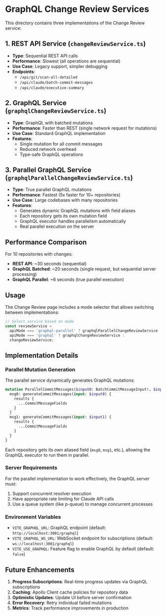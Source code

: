 # GraphQL Change Review Services

This directory contains three implementations of the Change Review service:

## 1. REST API Service (`changeReviewService.ts`)
- **Type**: Sequential REST API calls
- **Performance**: Slowest (all operations are sequential)
- **Use Case**: Legacy support, simpler debugging
- **Endpoints**: 
  - `/api/git/scan-all-detailed`
  - `/api/claude/batch-commit-messages`
  - `/api/claude/executive-summary`

## 2. GraphQL Service (`graphqlChangeReviewService.ts`)
- **Type**: GraphQL with batched mutations
- **Performance**: Faster than REST (single network request for mutations)
- **Use Case**: Standard GraphQL implementation
- **Features**:
  - Single mutation for all commit messages
  - Reduced network overhead
  - Type-safe GraphQL operations

## 3. Parallel GraphQL Service (`graphqlParallelChangeReviewService.ts`)
- **Type**: True parallel GraphQL mutations
- **Performance**: Fastest (5x faster for 10+ repositories)
- **Use Case**: Large codebases with many repositories
- **Features**:
  - Generates dynamic GraphQL mutations with field aliases
  - Each repository gets its own mutation field
  - GraphQL executor handles parallelism automatically
  - Real parallel execution on the server

## Performance Comparison

For 10 repositories with changes:
- **REST API**: ~30 seconds (sequential)
- **GraphQL Batched**: ~20 seconds (single request, but sequential server processing)
- **GraphQL Parallel**: ~6 seconds (true parallel execution)

## Usage

The Change Review page includes a mode selector that allows switching between implementations:

```typescript
// Select service based on mode
const reviewService = 
  apiMode === 'graphql-parallel' ? graphqlParallelChangeReviewService :
  apiMode === 'graphql' ? graphqlChangeReviewService : 
  changeReviewService;
```

## Implementation Details

### Parallel Mutation Generation

The parallel service dynamically generates GraphQL mutations:

```graphql
mutation ParallelCommitMessages($input0: BatchCommitMessageInput!, $input1: BatchCommitMessageInput!) {
  msg0: generateCommitMessages(input: $input0) {
    results {
      ...CommitMessageFields
    }
  }
  msg1: generateCommitMessages(input: $input1) {
    results {
      ...CommitMessageFields
    }
  }
}
```

Each repository gets its own aliased field (`msg0`, `msg1`, etc.), allowing the GraphQL executor to run them in parallel.

### Server Requirements

For the parallel implementation to work effectively, the GraphQL server must:

1. Support concurrent resolver execution
2. Have appropriate rate limiting for Claude API calls
3. Use a queue system (like p-queue) to manage concurrent processes

### Environment Variables

- `VITE_GRAPHQL_URL`: GraphQL endpoint (default: `http://localhost:3001/graphql`)
- `VITE_GRAPHQL_WS_URL`: WebSocket endpoint for subscriptions (default: `ws://localhost:3001/graphql`)
- `VITE_USE_GRAPHQL`: Feature flag to enable GraphQL by default (default: `false`)

## Future Enhancements

1. **Progress Subscriptions**: Real-time progress updates via GraphQL subscriptions
2. **Caching**: Apollo Client cache policies for repository data
3. **Optimistic Updates**: Update UI before server confirmation
4. **Error Recovery**: Retry individual failed mutations
5. **Metrics**: Track performance improvements in production